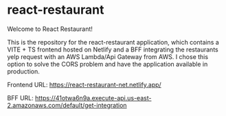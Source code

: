 # react-restaurant

Welcome to React Restaurant!

This is the repository for the react-restaurant application, which contains a VITE + TS frontend hosted on Netlify and a BFF integrating the  restaurants yelp request with an AWS Lambda/Api Gateway from AWS.
I chose this option to solve the CORS problem and have the application available in production.

Frontend URL: https://react-restaurant-net.netlify.app/

BFF URL: https://41otwa6n9a.execute-api.us-east-2.amazonaws.com/default/get-integration





